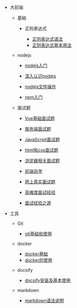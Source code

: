* 大前端

	* 基础

		* 正则表达式

			- [正则表达式语法](知识笔记/大前端/基础/正则表达式/正则表达式语法.md)
			- [正则表达式基本用法](知识笔记/大前端/基础/正则表达式/正则表达式基本用法.md)

	* nodejs

		* [nodejs入门](知识笔记/大前端/nodejs/nodejs开发/nodejs入门.md)
		* [深入认识nodejs](知识笔记/大前端/nodejs/nodejs开发/深入认识nodejs.md)
		* [nodejs文件操作](知识笔记/大前端/nodejs/nodejs开发/nodejs文件操作.md)
		
		* [npm入门](知识笔记/大前端/nodejs/npm入门.md)

	* 面试题

		* [Vue基础面试题](知识笔记/大前端/面试题/基础面试题/Vue基础面试题.md)
		* [服务端面试题](知识笔记/大前端/面试题/基础面试题/服务端面试题.md)

		* [JavaScript面试题](知识笔记/大前端/面试题/基础面试题/JavaScript面试题.md)
		* [html和css面试题](知识笔记/大前端/面试题/基础面试题/html和css面试题.md)
		* [浏览器相关面试题](知识笔记/大前端/面试题/基础面试题/浏览器相关面试题.md)

		* [前端杂学](知识笔记/大前端/面试题/基础面试题/前端杂学.md)

		* [网上真实面试题](知识笔记/大前端/面试题/网上真实面试题.md)
		* [高难度面试经验](知识笔记/大前端/面试题/高难度面试经验.md)
		* [面试经验之道](知识笔记/大前端/面试题/面试经验之道.md)
	
* 工具

	* Git

		* [git基础和使用](知识笔记/工具/版本控制/Git/git基础和使用.md)

	* docker

		* [docker基础](知识笔记/工具/虚拟机/docker/docker基础.md)
		* [docker的使用](知识笔记/工具/虚拟机/docker/docker的使用.md)

	* docsify

		- [docsify安装及基本使用](开发积累/docsify/docsify安装及基本使用.md)
		
	* markdown

		- [markdown语法说明](知识笔记/工具/markdown/markdown语法说明.md)
